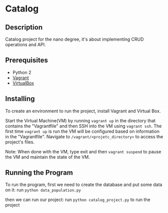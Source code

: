# Catalog

## Description
Catalog project for the nano degree, it's about implementing CRUD operations and API.

## Prerequisites
- Python 2
- [Vagrant](https://www.vagrantup.com/)
- [VirtualBox](https://www.virtualbox.org/wiki/Downloads)

## Installing
To create an environment to run the project, install Vagrant and Virtual Box.

Start the Virtual Machine(VM) by running `vagrant up` in the directory that contains the "Vagrantfile" and then SSH into the VM using `vagrant ssh`. The first time `vagrant up` is run the VM will be configured based on information in the "Vagrantfile". Navigate to `/vagrant/<projetc_directory>` to access the project's files.

Note: When done with the VM, type exit and then `vagrant suspend` to pause the VM and maintain the state of the VM.

## Running the Program
To run the program, first we need to create the database and put some data on it:
run `python data_population.py`

then we can run our project:
run `python catalog_project.py` to run the project

```
